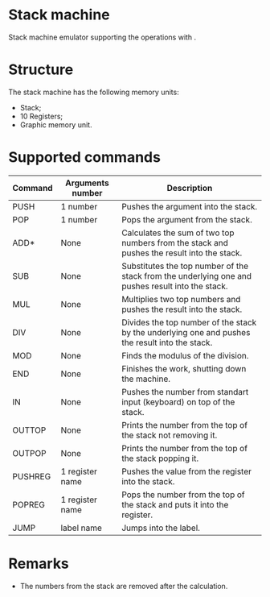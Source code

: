 # Stack machine
Stack machine emulator supporting the operations with .
# Structure
The stack machine has the following memory units:
 - Stack;
 - 10 Registers;
 - Graphic memory unit.
 # Supported commands
 |Command|Arguments number|Description|
 --------|----------------|-----------|
 |PUSH|1 number|Pushes the argument into the stack.|
 |POP|1 number|Pops the argument from the stack.|
 |ADD*|None|Calculates the sum of two top numbers from the stack and pushes the result into the stack.|
 |SUB|None|Substitutes the top number of the stack from the underlying one and pushes result into the stack.|
 |MUL|None|Multiplies two top numbers and pushes the result into the stack.|
 |DIV|None|Divides the top number of the stack by the underlying one and pushes the result into the stack.|
 |MOD|None|Finds the modulus of the division.|
 |END|None|Finishes the work, shutting down the machine.|
 |IN|None|Pushes the number from standart input (keyboard) on top of the stack.|
 |OUTTOP|None|Prints the number from the top of the stack not removing it.|
 |OUTPOP|None|Prints the number from the top of the stack popping it.|
 |PUSHREG|1 register name|Pushes the value from the register into the stack.|
 |POPREG|1 register name|Pops the number from the top of the stack and puts it into the register.|
 |JUMP|label name|Jumps into the label.|
 # Remarks
 * The numbers from the stack are removed after the calculation.
